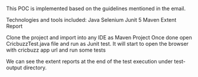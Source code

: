 This POC is implemented based on the guidelines mentioned in the email.

Technologies and tools included:
Java
Selenium
Junit 5
Maven 
Extent Report

Clone the project and import into any IDE as Maven Project
Once done open CricbuzzTest.java file and run as Junit test.
It will start to open the browser with cricbuzz app url and run some tests

We can see the extent reports at the end of the  test execution under test-output directory.
